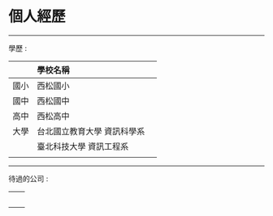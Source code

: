 # 個人經歷

---

學歷 :

|  | 學校名稱 |  |
| :--- | :--- | :--- |
| 國小 | 西松國小 |  |
| 國中 | 西松國中 |  |
| 高中 | 西松高中 |  |
| 大學 | 台北國立教育大學 資訊科學系 |  |
|  | 臺北科技大學 資訊工程系 |  |
|  |  |  |

---

待過的公司 :

|  |  |
| :--- | :--- |
|  |  |
|  |  |
|  |  |
|  |  |
|  |  |




